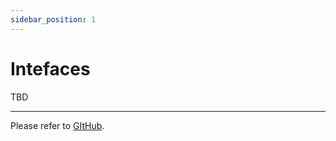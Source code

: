 ```yaml
---
sidebar_position: 1
---
```


# Intefaces

TBD

---

Please refer to [GItHub]("https://github.com/FOX-Finance/FOX-contract"]).
